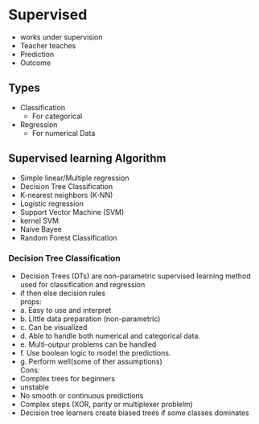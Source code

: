 # Supervised
- works under supervision
- Teacher teaches
- Prediction
- Outcome
## Types
- Classification
  - For categorical
- Regression
  - For numerical Data
## Supervised learning Algorithm
- Simple linear/Multiple regression
- Decision Tree Classification
- K-nearest neighbors (K-NN)
- Logistic regression
- Support Vector Machine (SVM)
- kernel SVM
- Naive Bayee
- Random Forest Classification
### Decision Tree Classification
- Decision Trees (DTs) are non-parametric supervised learning method used for classification and regression
- if then else decision rules\
props:
- a. Easy to use and interpret
- b. Little data preparation (non-parametric)
- c. Can be visualized
- d. Able to handle both numerical and categorical data.
- e. Multi-outpur problems can be handled
- f. Use boolean logic to model the predictions.
- g. Perform well(some of ther assumptions)\
Cons:
- Complex trees for beginners
- unstable
- No smooth or continuous predictions
- Complex steps (XOR, parity or multiplexer problelm)
- Decision tree learners create biased trees if some classes dominates
